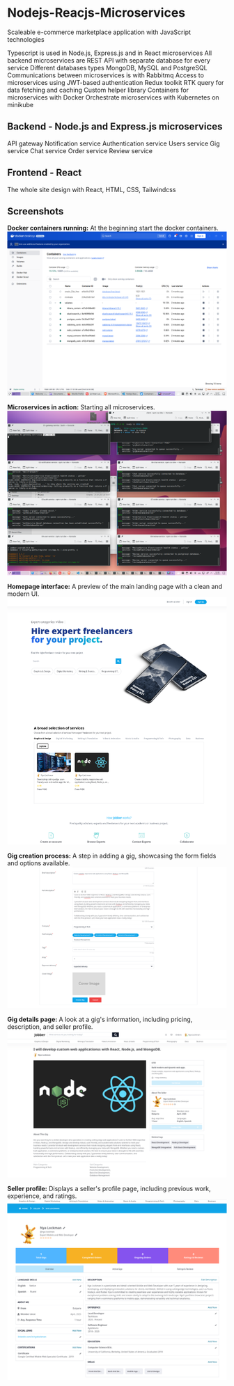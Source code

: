 # Nodejs-Reacjs-Microservices
Scaleable e-commerce marketplace application with JavaScript technologies

Typescript is used in Node.js, Express.js and in React microservices
All backend microservices are REST API with separate database for every service
Different databases types MongoDB, MySQL and PostgreSQL
Communications between microservices is with Rabbitmq
Access to microservices using JWT-based authentication
Redux toolkit RTK query for data fetching and caching
Custom helper library
Containers for microservices with Docker
Orchestrate microservices with Kubernetes on minikube

## Backend - Node.js and Express.js microservices
API gateway
Notification service
Authentication service
Users service
Gig service
Chat service
Order service
Review service

## Frontend - React
The whole site design with React, HTML, CSS, Tailwindcss

## Screenshots

**Docker containers running:** At the beginning start the docker containers.
<img src="screenshots/Docker containers.png" alt="Docker containers"><br>

**Microservices in action:** Starting all microservices.
<img src="screenshots/Microservices running.png" alt="Microservices running"><br>

**Homepage interface:** A preview of the main landing page with a clean and modern UI.
<img src="screenshots/Home page.png" alt="Home Page"><br>

**Gig creation process:** A step in adding a gig, showcasing the form fields and options available.
<img src="screenshots/Adding Gig.png" alt="Adding Gig"><br>

**Gig details page:** A look at a gig's information, including pricing, description, and seller profile.
<img src="screenshots/Gig details.png" alt="Gig Details"><br>

**Seller profile:** Displays a seller's profile page, including previous work, experience, and ratings.
<img src="screenshots/Seller profile.png" alt="Seller Profile"><br>


